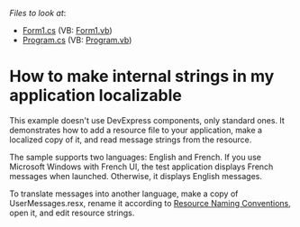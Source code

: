 <!-- default file list -->
*Files to look at*:

* [Form1.cs](./CS/MyApp/Form1.cs) (VB: [Form1.vb](./VB/MyApp/Form1.vb))
* [Program.cs](./CS/MyApp/Program.cs) (VB: [Program.vb](./VB/MyApp/Program.vb))
<!-- default file list end -->
# How to make internal strings in my application localizable


<p>This example doesn't use DevExpress components, only standard ones. It demonstrates how to add a resource file to your application, make a localized copy of it, and read message strings from the resource.</p><p>The sample supports two languages: English and French. If you use Microsoft Windows with French UI, the test application displays French messages when launched. Otherwise, it displays English messages.</p><p>To translate messages into another language, make a copy of UserMessages.resx, rename it according to <a href="http://msdn.microsoft.com/en-us/library/sb6a8618.aspx">Resource Naming Conventions</a>, open it, and edit resource strings.</p>

<br/>


